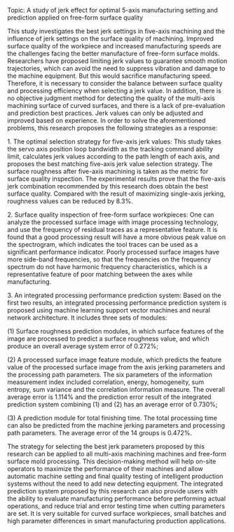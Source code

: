 Topic: A study of jerk effect for optimal 5-axis manufacturing setting
and prediction applied on free-form surface quality

This study investigates the best jerk settings in five-axis machining and the influence of jerk settings on the surface quality of machining. Improved surface quality of the workpiece and increased manufacturing speeds are the challenges facing the better manufacture of free-form surface molds.
Researchers have proposed limiting jerk values to guarantee smooth
motion trajectories, which can avoid the need to suppress vibration and damage to
the machine equipment. But this would sacrifice manufacturing speed.
Therefore, it is necessary to consider the balance between surface
quality and processing efficiency when selecting a jerk value. In
addition, there is no objective judgment method for detecting the
quality of the multi-axis machining surface of curved surfaces, and
there is a lack of pre-evaluation and prediction best practices. Jerk values can only be
adjusted and improved based on experience. In order to solve the
aforementioned problems, this research proposes the following strategies
as a response:

1\. The optimal selection strategy for five-axis jerk values: This
study takes the servo axis position loop bandwidth as the tracking
command ability limit, calculates jerk values according to the
path length of each axis, and proposes the best matching five-axis jerk
value selection strategy. The surface roughness after five-axis
machining is taken as the metric for surface quality inspection. The
experimental results prove that the five-axis jerk combination
recommended by this research does obtain the best surface quality.
Compared with the result of maximizing single-axis jerking, roughness values
can be reduced by 8.3%.

2\. Surface quality inspection of free-form surface workpieces: One can analyze
the processed surface image with image processing technology, and use the
frequency of residual traces as a representative feature. It is found that a good
processing result will have a more obvious peak value on the
spectrogram, which indicates the tool traces can be used
as a significant performance indicator. Poorly processed surface images have
more side-band frequencies, so that the frequencies on the frequency
spectrum do not have harmonic frequency characteristics, which
is a representative feature of poor matching between the axes while manufacturing.

3\. An integrated processing performance prediction system: Based on the
first two results, an integrated processing
performance prediction system is proposed using machine learning
support vector machines and neural network architecture. It includes three sets of modules:

(1) Surface roughness prediction modules, in which surface
features of the image are processed to predict a surface roughness value, and which
produce an overall average system error of 0.272%;

(2) A processed surface image feature module, which predicts the feature value of the
processed surface image from the axis jerking parameters and the
processing path parameters. The six parameters of the information
measurement index included correlation, energy, homogeneity, sum
entropy, sum variance and the correlation information measure. The
overall average error is 1.114% and the prediction error result
of the integrated prediction system combining (1) and (2) has an
average error of 0.730%;

(3) A prediction module for total finishing time.
The total processing time can also be predicted from the machine jerking
parameters and processing path parameters. The average error of the 14
groups is 0.472%.

The strategy for selecting the best jerk parameters proposed by this
research can be applied to all multi-axis machining machines and
free-form surface mold processing. This decision-making method will help
on-site operators to maximize the performance of their machines and
allow automatic machine setting and final quality testing of
intelligent production systems without the need to add new detecting equipment. The
integrated prediction system proposed by this research can also provide users
with the ability to evaluate manufacturing performance before performing actual
operations, and reduce trial and error testing time when cutting
parameters are set. It is very suitable for curved surface workpieces,
small batches and high parameter differences in smart manufacturing
production applications.
